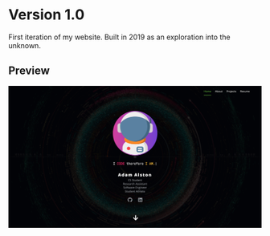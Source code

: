 # Version 1.0

First iteration of my website. Built in 2019 as an exploration into the unknown.

## Preview

<p align="center">
  <img src="assets/project-website.png">
</p>